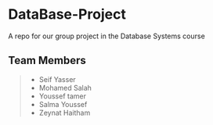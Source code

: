 # DataBase-Project
A repo for our group project in the Database Systems course 
## Team Members
> - Seif Yasser
> - Mohamed Salah
> - Youssef tamer
> - Salma Youssef
> - Zeynat Haitham

